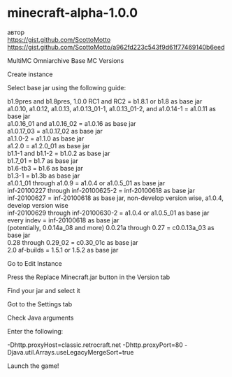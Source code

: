# minecraft-alpha-1.0.0

автор  
https://gist.github.com/ScottoMotto  
https://gist.github.com/ScottoMotto/a962fd223c543f9d61f77469140b6eed

MultiMC Omniarchive Base MC Versions

Create instance

Select base jar using the following guide:

b1.9pres and b1.8pres, 1.0.0 RC1 and RC2 = b1.8.1 or b1.8 as base jar  
a1.0.10, a1.0.12, a1.0.13, a1.0.13_01-1, a1.0.13_01-2, and a1.0.14-1 = a1.0.11 as base jar  
a1.0.16_01 and a1.0.16_02 = a1.0.16 as base jar  
a1.0.17_03 = a1.0.17_02 as base jar  
a1.1.0-2 = a1.1.0 as base jar  
a1.2.0 = a1.2.0_01 as base jar  
b1.1-1 and b1.1-2 = b1.0.2 as base jar  
b1.7_01 = b1.7 as base jar   
b1.6-tb3 = b1.6 as base jar  
b1.3-1 = b1.3b as base jar  
a1.0.1_01 through a1.0.9 = a1.0.4 or a1.0.5_01 as base jar   
inf-20100227 through inf-20100625-2 = inf-20100618 as base jar  
inf-20100627 = inf-20100618 as base jar, non-develop version wise, a1.0.4, develop version wise  
inf-20100629 through inf-20100630-2 = a1.0.4 or a1.0.5_01 as base jar  
every indev = inf-20100618 as base jar  
(potentially, 0.0.14a_08 and more) 0.0.21a through 0.27 = c0.0.13a_03 as base jar  
0.28 through 0.29_02 = c0.30_01c as base jar  
2.0 af-builds = 1.5.1 or 1.5.2 as base jar  

Go to Edit Instance

Press the Replace Minecraft.jar button in the Version tab

Find your jar and select it

Got to the Settings tab

Check Java arguments

Enter the following:

-Dhttp.proxyHost=classic.retrocraft.net -Dhttp.proxyPort=80 -Djava.util.Arrays.useLegacyMergeSort=true

Launch the game!
